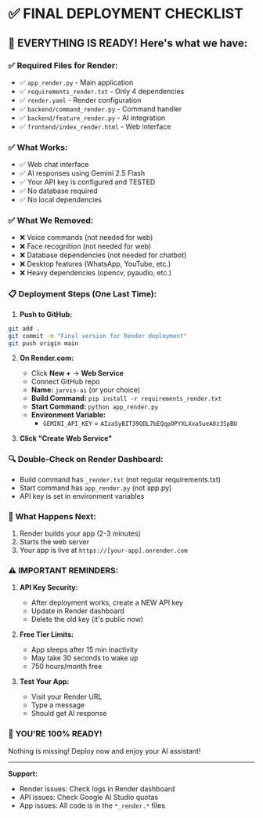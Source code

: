# ✅ FINAL DEPLOYMENT CHECKLIST

## 🎯 EVERYTHING IS READY! Here's what we have:

### ✅ **Required Files for Render:**
- ✅ `app_render.py` - Main application
- ✅ `requirements_render.txt` - Only 4 dependencies
- ✅ `render.yaml` - Render configuration
- ✅ `backend/command_render.py` - Command handler
- ✅ `backend/feature_render.py` - AI integration
- ✅ `frontend/index_render.html` - Web interface

### ✅ **What Works:**
- ✅ Web chat interface
- ✅ AI responses using Gemini 2.5 Flash
- ✅ Your API key is configured and TESTED
- ✅ No database required
- ✅ No local dependencies

### ✅ **What We Removed:**
- ❌ Voice commands (not needed for web)
- ❌ Face recognition (not needed for web)
- ❌ Database dependencies (not needed for chatbot)
- ❌ Desktop features (WhatsApp, YouTube, etc.)
- ❌ Heavy dependencies (opencv, pyaudio, etc.)

### 📋 **Deployment Steps (One Last Time):**

1. **Push to GitHub:**
```bash
git add .
git commit -m "Final version for Render deployment"
git push origin main
```

2. **On Render.com:**
   - Click **New +** → **Web Service**
   - Connect GitHub repo
   - **Name:** `jarvis-ai` (or your choice)
   - **Build Command:** `pip install -r requirements_render.txt`
   - **Start Command:** `python app_render.py`
   - **Environment Variable:**
     - `GEMINI_API_KEY` = `AIzaSyBIT39QDL7bEQqpOPYXLXxa5ueA8z3SpBU`

3. **Click "Create Web Service"**

### 🔍 **Double-Check on Render Dashboard:**
- Build command has `_render.txt` (not regular requirements.txt)
- Start command has `app_render.py` (not app.py)
- API key is set in environment variables

### 🚀 **What Happens Next:**
1. Render builds your app (2-3 minutes)
2. Starts the web server
3. Your app is live at `https://[your-app].onrender.com`

### ⚠️ **IMPORTANT REMINDERS:**

1. **API Key Security:**
   - After deployment works, create a NEW API key
   - Update in Render dashboard
   - Delete the old key (it's public now)

2. **Free Tier Limits:**
   - App sleeps after 15 min inactivity
   - May take 30 seconds to wake up
   - 750 hours/month free

3. **Test Your App:**
   - Visit your Render URL
   - Type a message
   - Should get AI response

### 🎉 **YOU'RE 100% READY!**

Nothing is missing! Deploy now and enjoy your AI assistant!

---

**Support:**
- Render issues: Check logs in Render dashboard
- API issues: Check Google AI Studio quotas
- App issues: All code is in the `*_render.*` files